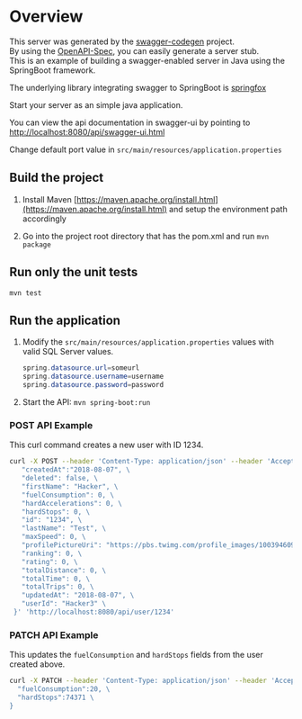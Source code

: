 # Overview

This server was generated by the [swagger-codegen](https://github.com/swagger-api/swagger-codegen) project.  
By using the [OpenAPI-Spec](https://github.com/swagger-api/swagger-core), you can easily generate a server stub.  
This is an example of building a swagger-enabled server in Java using the SpringBoot framework.

The underlying library integrating swagger to SpringBoot is [springfox](https://github.com/springfox/springfox)

Start your server as an simple java application.

You can view the api documentation in swagger-ui by pointing to
[http://localhost:8080/api/swagger-ui.html](http://localhost:8080/api/swagger-ui.html)

Change default port value in `src/main/resources/application.properties`

## Build the project

1. Install Maven [https://maven.apache.org/install.html](https://maven.apache.org/install.html) and setup the environment path accordingly

2. Go into the project root directory that has the pom.xml and run `mvn package`

## Run only the unit tests

`mvn test`

## Run the application

1. Modify the `src/main/resources/application.properties` values with valid SQL Server values.

   ```java
   spring.datasource.url=someurl
   spring.datasource.username=username
   spring.datasource.password=password
   ```

1. Start the API: `mvn spring-boot:run`

### POST API Example

This curl command creates a new user with ID 1234.

```bash
curl -X POST --header 'Content-Type: application/json' --header 'Accept: application/json' -d '{ \
   "createdAt":"2018-08-07", \
   "deleted": false, \
   "firstName": "Hacker", \
   "fuelConsumption": 0, \
   "hardAccelerations": 0, \
   "hardStops": 0, \
   "id": "1234", \
   "lastName": "Test", \
   "maxSpeed": 0, \
   "profilePictureUri": "https://pbs.twimg.com/profile_images/1003946090146693122/IdMjh-FQ_bigger.jpg", \
   "ranking": 0, \
   "rating": 0, \
   "totalDistance": 0, \
   "totalTime": 0, \
   "totalTrips": 0, \
   "updatedAt": "2018-08-07", \
   "userId": "Hacker3" \
 }' 'http://localhost:8080/api/user/1234'
```

### PATCH API Example

This updates the `fuelConsumption` and `hardStops` fields from the user created above.

```bash
curl -X PATCH --header 'Content-Type: application/json' --header 'Accept: application/json' -d '{ \
  "fuelConsumption":20, \
  "hardStops":74371 \
}
```
